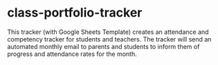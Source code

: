 # class-portfolio-tracker
This tracker (with Google Sheets Template) creates an attendance and competency tracker for students and teachers. The tracker will send an automated monthly email to parents and students to inform them of progress and attendance rates for the month.
